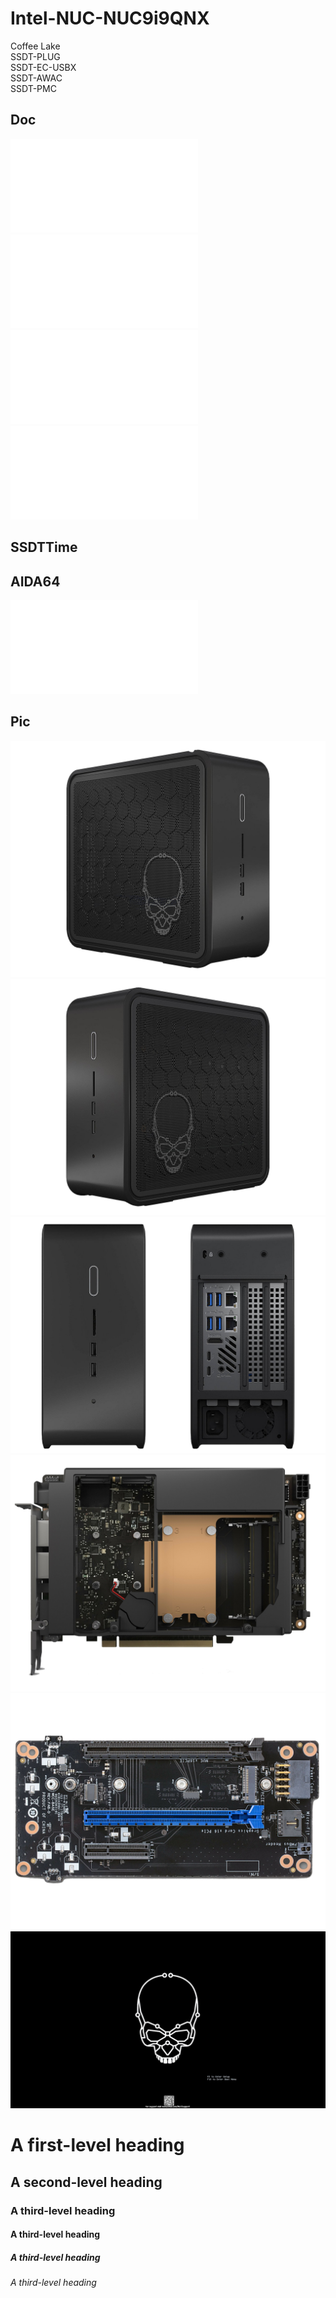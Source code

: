 # Intel-NUC-NUC9i9QNX  

Coffee Lake	  
SSDT-PLUG  
SSDT-EC-USBX  
SSDT-AWAC  
SSDT-PMC  

## Doc
![UserGuide](Doc/NUC9xyQNX_UserGuide.pdf)  
![IntegrationGuide](Doc/NUC9xyQNX_IntegrationGuide.pdf)  
![Technical Product Specification](Doc/NUC9QN_TechProdSpec.pdf)  
![BIOS](Doc/NUC-AptioV-BIOS-Glossary.pdf)  


## SSDTTime

## AIDA64
![Report](AIDA64/Report—nuc9.htm)  


  
## Pic

![NUC9](Pic/NUC9_1.png)
![NUC9](Pic/NUC9_2.png)
![NUC9](Pic/NUC9_3.png)
![NUC9](Pic/NUC9_4.png)
![NUC9](Pic/NUC9_5.png)
![NUC9](Pic/NUC9-LOGO.png)



# A first-level heading
## A second-level heading
### A third-level heading
#### A third-level heading
##### A third-level heading
###### A third-level heading



